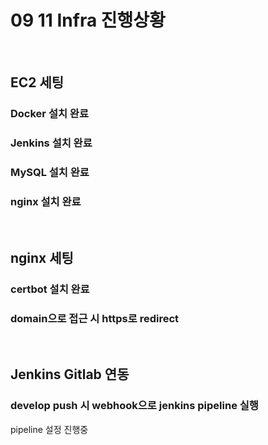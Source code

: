 # 09 11 Infra 진행상황 
<br>

## EC2 세팅
### Docker 설치 완료
### Jenkins 설치 완료
### MySQL 설치 완료
### nginx 설치 완료

<br>

## nginx 세팅
### certbot 설치 완료
### domain으로 접근 시 https로 redirect

<br>

## Jenkins Gitlab 연동
### develop push 시 webhook으로 jenkins pipeline 실행
pipeline 설정 진행중
